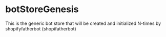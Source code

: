 # botStoreGenesis
This is the generic bot store that will be created and initialized N-times by shopifyfatherbot (shopifatherbot)
